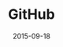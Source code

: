 ---
layout: post
title:  GitHub
description: Checkout my github for more of my projects.
img: /assets/img/Octocat.jpg
img_height: 400
date:   2015-09-18
site: "https://github.com/asipple1"
---